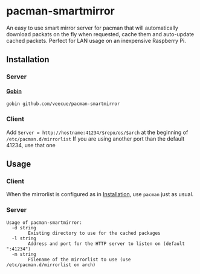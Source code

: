 # pacman-smartmirror
An easy to use smart mirror server for pacman that will automatically download packats on the fly when requested,
cache them and auto-update cached packets. Perfect for LAN usage on an inexpensive Raspberry Pi.

## Installation
### Server
#### [Gobin](https://github.com/myitcv/gobin)
`gobin github.com/veecue/pacman-smartmirror`
### Client
Add `Server = http://hostname:41234/$repo/os/$arch` at the beginning of `/etc/pacman.d/mirrorlist`
If you are using another port than the default 41234, use that one

## Usage
### Client
When the mirrorlist is configured as in [Installation](#installation), use `pacman` just as usual.
### Server
```
Usage of pacman-smartmirror:
  -d string
        Existing directory to use for the cached packages
  -l string
        Address and port for the HTTP server to listen on (default ":41234")
  -m string
        Filename of the mirrorlist to use (use /etc/pacman.d/mirrorlist on arch)

```
